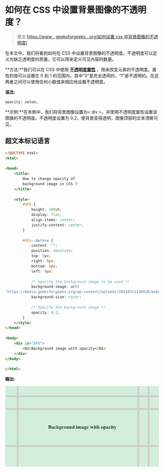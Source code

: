# 如何在 CSS 中设置背景图像的不透明度？

> 原文:[https://www . geeksforgeeks . org/如何设置 css 中背景图像的不透明度/](https://www.geeksforgeeks.org/how-to-set-the-opacity-of-background-image-in-css/)

在本文中，我们将看到如何在 CSS 中设置背景图像的不透明度。不透明度可以定义为缺乏透明度的质量。它可以用来定义可见内容的数量。

**方法:**我们可以在 CSS 中使用 **[不透明度属性](https://www.geeksforgeeks.org/css-opacity-transparency/)** ，用来改变元素的不透明度。属性的值可以设置在 0 到 1 的范围内，其中“0”是完全透明的，“1”是不透明的。在这两者之间可以使用任何小数值来相应地设置不透明度。

**语法:**

```html
opacity: value;
```

**示例:**在本例中，我们将背景图像设置为< div >，并使用不透明度属性设置该图像的不透明度。不透明度设置为 0.2，使背景变得透明，图像顶部的文本清晰可见。

## 超文本标记语言

```html
<!DOCTYPE html>
<html>

<head>
    <title>
        How to change opacity of
        background image in CSS ?
    </title>

    <style>
        #GFG {
            height: 100vh;
            display: flex;
            align-items: center;
            justify-content: center;
        }

        #GFG::before {
            content: "";
            position: absolute;
            top: 0px;
            right: 0px;
            bottom: 0px;
            left: 0px;

            /* Specify the background image to be used */
            background-image: url(
'https://media.geeksforgeeks.org/wp-content/uploads/20210313130410/exbg.png');
            background-size: cover;

            /* Specify the background image */
            opacity: 0.2;
        }
    </style>
</head>

<body>
    <div id="GFG">
        <h2>Background image with opacity</h2>
    </div>
</body>

</html>
```

**输出:**

![](img/4455dfe3c086374aae32619f4c4368bf.png)